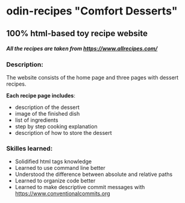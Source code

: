 # odin-recipes "Comfort Desserts"
## 100% html-based toy recipe website 
##### All the recipes are taken from https://www.allrecipes.com/
### Description:
The website consists of the home page and three pages with dessert recipes.

**Each recipe page includes**:
- description of the dessert
- image of the finished dish
- list of ingredients
- step by step cooking explanation
- description of how to store the dessert
### Skilles learned:
- Solidified html tags knowledge
- Learned to use command line better
- Understood the difference between absolute and relative paths
- Learned to organize code better
- Learned to make descriptive commit messages with https://www.conventionalcommits.org
